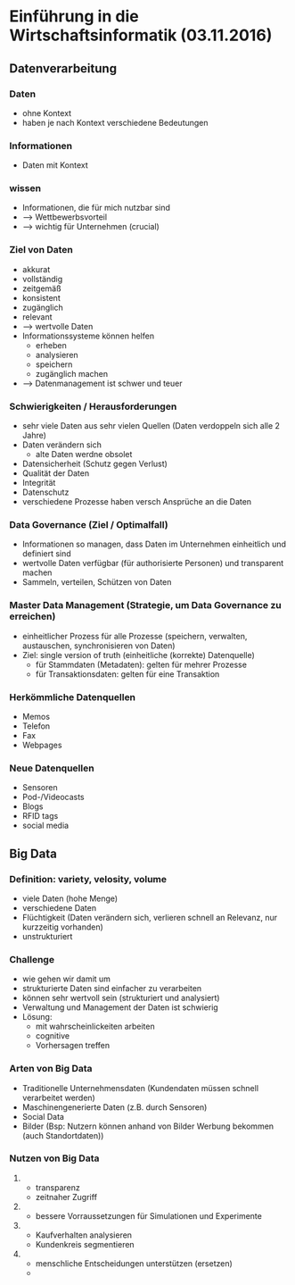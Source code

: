 # Einführung in die Wirtschaftsinformatik (03.11.2016)

## Datenverarbeitung

### Daten
* ohne Kontext
* haben je nach Kontext verschiedene Bedeutungen

### Informationen
* Daten mit Kontext

### wissen
* Informationen, die für mich nutzbar sind
* --> Wettbewerbsvorteil
* --> wichtig für Unternehmen (crucial)

### Ziel von Daten
* akkurat
* vollständig
* zeitgemäß
* konsistent
* zugänglich
* relevant
* --> wertvolle Daten
* Informationssysteme können helfen
  * erheben
  * analysieren
  * speichern
  * zugänglich machen
* --> Datenmanagement ist schwer und teuer

### Schwierigkeiten / Herausforderungen
* sehr viele Daten aus sehr vielen Quellen (Daten verdoppeln sich alle 2 Jahre)
* Daten verändern sich
  * alte Daten werdne obsolet
* Datensicherheit (Schutz gegen Verlust)
* Qualität der Daten
* Integrität
* Datenschutz
* verschiedene Prozesse haben versch Ansprüche an die Daten

### Data Governance (Ziel / Optimalfall)
* Informationen so managen, dass Daten im Unternehmen einheitlich und definiert sind
* wertvolle Daten verfügbar (für authorisierte Personen) und transparent machen
* Sammeln, verteilen, Schützen von Daten

### Master Data Management (Strategie, um Data Governance zu erreichen)
* einheitlicher Prozess für alle Prozesse (speichern, verwalten, austauschen, synchronisieren von Daten)
* Ziel: single version of truth (einheitliche (korrekte) Datenquelle)
  * für Stammdaten (Metadaten): gelten für mehrer Prozesse
  * für Transaktionsdaten: gelten für eine Transaktion


### Herkömmliche Datenquellen
* Memos
* Telefon
* Fax
* Webpages

### Neue Datenquellen
* Sensoren
* Pod-/Videocasts
* Blogs
* RFID tags
* social media

## Big Data

### Definition: variety, velosity, volume
* viele Daten (hohe Menge)
* verschiedene Daten
* Flüchtigkeit (Daten verändern sich, verlieren schnell an Relevanz, nur kurzzeitig vorhanden)
* unstrukturiert

### Challenge
* wie gehen wir damit um
* strukturierte Daten sind einfacher zu verarbeiten
* können sehr wertvoll sein (strukturiert und analysiert)
* Verwaltung und Management der Daten ist schwierig
* Lösung:
  * mit wahrscheinlickeiten arbeiten
  * cognitive
  * Vorhersagen treffen

### Arten von Big Data
* Traditionelle Unternehmensdaten (Kundendaten müssen schnell verarbeitet werden)
* Maschinengenerierte Daten (z.B.  durch Sensoren)
* Social Data
* Bilder (Bsp: Nutzern können anhand von Bilder Werbung bekommen (auch Standortdaten))


### Nutzen von Big Data
1.  * transparenz
    * zeitnaher Zugriff
2.  * bessere Vorraussetzungen für Simulationen und Experimente
3.  * Kaufverhalten analysieren
    * Kundenkreis segmentieren
4.  * menschliche Entscheidungen unterstützen (ersetzen)
    *
